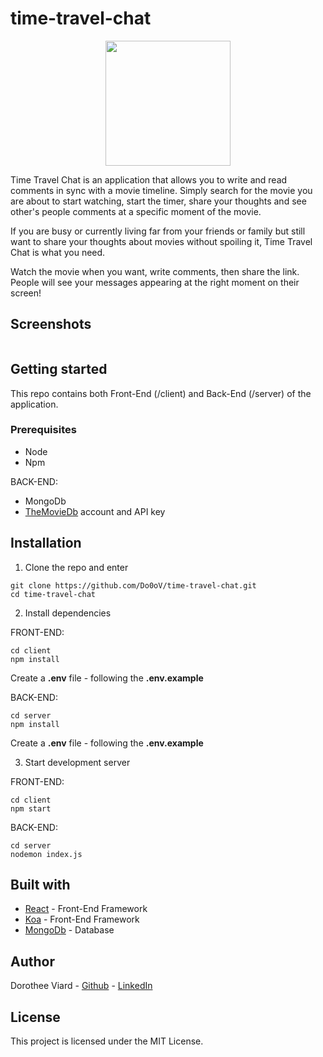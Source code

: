 # time-travel-chat
<p align="center">
  <img src="https://legal-beast.surge.sh/static/media/logo.cdfbc7b1.svg" height="200" width="200"/>
</p>

Time Travel Chat is an application that allows you to write and read comments in sync with a movie timeline. Simply search for the movie you are about to start watching, start the timer, share your thoughts and see other's people comments at a specific moment of the movie.

If you are busy or currently living far from your friends or family but still want to share your thoughts about movies without spoiling it, Time Travel Chat is what you need.

Watch the movie when you want, write comments, then share the link. People will see your messages appearing at the right moment on their screen!


## Screenshots

<p align="center">
  <img src="" />
</p>


## Getting started

This repo contains both Front-End (/client) and Back-End (/server) of the application.
### Prerequisites

* Node
* Npm

BACK-END:
* MongoDb
* [TheMovieDb](https://www.themoviedb.org/) account and API key

## Installation

1. Clone the repo and enter

```
git clone https://github.com/Do0oV/time-travel-chat.git
cd time-travel-chat
```

2. Install dependencies

FRONT-END:
```
cd client
npm install
```
Create a __.env__ file - following the __.env.example__


BACK-END:
```
cd server
npm install
```
Create a __.env__ file - following the __.env.example__

3. Start development server

FRONT-END:
```
cd client
npm start
```
BACK-END:
```
cd server
nodemon index.js
```

## Built with

* [React](https://reactjs.org/) - Front-End Framework
* [Koa](https://koajs.com/) - Front-End Framework
* [MongoDb](https://www.mongodb.com) - Database


## Author

Dorothee Viard - [Github](https://github.com/Do0oV) - [LinkedIn](https://www.linkedin.com/in/dorotheeviard/)


## License

This project is licensed under the MIT License.
